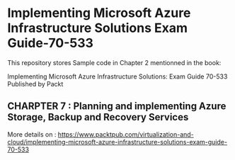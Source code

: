 # Implementing Microsoft Azure Infrastructure Solutions Exam Guide-70-533 
This repository stores Sample code in Chapter 2 mentionned in the book:

Implementing Microsoft Azure Infrastructure Solutions: Exam Guide 70-533 Published by Packt



## CHARPTER 7 : Planning and implementing Azure Storage, Backup and Recovery Services




More details on : 
https://www.packtpub.com/virtualization-and-cloud/implementing-microsoft-azure-infrastructure-solutions-exam-guide-70-533

